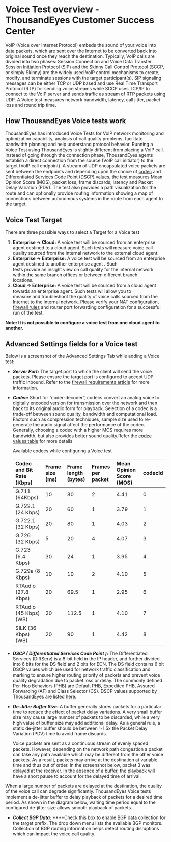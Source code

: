 # Voice Test overview - ThousandEyes Customer Success Center

VoIP \(Voice over Internet Protocol\) embeds the sound of your voice into data packets, which are sent over the Internet to be converted back into original sound once they reach the destination. Typically, VoIP calls are divided into two phases: Session Connection and Voice Data Transfer. Session Initiation Protocol \(SIP\)  and the Skinny Call Control Protocol \(SCCP, or simply Skinny\) are the widely used VoIP control mechanisms to create, modify, and terminate sessions with the target participant\(s\). SIP signaling messages can be either TCP or UDP based and use Real Time Transport Protocol \(RTP\) for sending voice streams while SCCP uses TCP/IP to connect to the VoIP server and sends traffic as stream of RTP packets using UDP. A Voice test measures network bandwidth, latency, call jitter, packet loss and round trip time.

## How ThousandEyes Voice tests work

ThousandEyes has introduced Voice Tests for VoIP network monitoring and optimization capability, analysis of call quality problems, facilitate bandwidth planning and help understand protocol behavior. Running a Voice Test using ThousandEyes is slightly different from placing a VoIP call. Instead of going through the connection phase, ThousandEyes agents establish a direct connection from the source \(VoIP call initiator\) to the target \(VoIP call endpoint\). A stream of UDP encapsulated voice packets are sent between the endpoints  and depending upon the choice of [codec]() and [Differentiated Services Code Point \(DSCP\) values](), the test measures Mean Opinion Score \(MOS\), packet loss, frame discards, latency and Packet Delay Variation \(PDV\). The test also provides a path visualization for the route and can optionally provide routing information showing a map of connections between autonomous systems in the route from each agent to the target.

## Voice Test Target

There are three possible ways to select a Target for a Voice test

1. **Enterprise → Cloud:** A voice test will be sourced from an enterprise agent destined to a cloud agent. Such tests will measure voice call  
     quality sourced from the internal network to the external cloud agent.  
2. **Enterprise → Enterprise:** A voice test will be sourced from an enterprise agent destined to another enterprise agent . Such  
      tests provide an insight view on call quality for the internal network within the same branch offices or between different branch  
      locations.  
3. **Cloud → Enterprise:** A voice test will be sourced from a cloud agent towards an enterprise agent. Such tests will allow you to  
     measure and troubleshoot the quality of voice calls sourced from the Internet to the internal network. Please verify your NAT configuration,  
     [firewall rules](https://success.thousandeyes.com/PublicArticlePage?articleIdParam=kA044000000CnBtCAK_Firewall-configuration-for-Enterprise-Agents) and router port forwarding configuration for a successful run of the test.  
 

**Note: It is not possible to configure a voice test from one cloud agent to another.**

## Advanced Settings fields for a Voice test

Below is a screenshot of the Advanced Settings Tab while adding a Voice test:

* _**Server Port:**_ The target port to which the client will send the voice packets. Please ensure the target port is configured to accept UDP traffic inbound. Refer to the [firewall requirements article](https://success.thousandeyes.com/PublicArticlePage?articleIdParam=kA044000000CnBtCAK_Firewall-configuration-for-Enterprise-Agents) for more information.
* _**Codec:**_ Short for “coder-decoder”, codecs convert an analog voice to digitally encoded version for transmission over the network and then back to its original audio form for playback. Selection of a codec is a trade-off between sound quality, bandwidth and computational load. Factors such as compression techniques, sample size used to re-generate the audio signal affect the performance of the codec. Generally, choosing a codec with a higher MOS requires more bandwidth, but also provides better sound quality.Refer the [codec values table]() for more details

   Available codecs while configuring a Voice test

  | Codec and Bit Rate \(Kbps\) | Frame size \(ms\) | Frame length \(bytes\) | Frames per packet | Mean Opinion Score   \(MOS\) | codecId |
  | :--- | :--- | :--- | :--- | :--- | :--- |
  | G.711 \(64Kbps\) | 10 | 80 | 2 | 4.41 | 0 |
  | G.722.1 \(24 Kbps\) | 20 | 60 | 1 | 3.79 | 1 |
  | G.722.1 \(32 Kbps\) | 20 | 80 | 1 | 4.03 | 2 |
  | G.726 \(32 Kbps\) | 5 | 20 | 4 | 4.07 | 3 |
  | G.723 \(6.4 Kbps\) | 30 | 24 | 1 | 3.95 | 4 |
  | G.729a \(8 Kbps\) | 10 | 10 | 2 | 4.10 | 5 |
  | RTAudio \(27.8 Kbps\) | 20 | 69.5 |    1 | 2.95 | 6 |
  | RTAudio \(45 Kbps\) \(WB\) | 20 | 112.5 |    1 | 4.10 | 7 |
  | SILK \(36 Kbps\) \(WB\) | 20 | 90 |     1 | 4.42 | 8 |

* _**DSCP \( Differentiated Services Code Point \):**_ The Differentiated Services \(DiffServ\) is a 8-bit field in the IP header, and further divided into 6 bits for the DS field and 2 bits for ECN. The DS field contains 6 bit DSCP values which are used for network traffic classification and marking to ensure higher routing priority of packets and prevent voice quality degradation due to packet loss or delay. The commonly defined Per-Hop Behaviors \(PHB\) are Default PHB, Expedited PHB, Assured Forwarding \(AF\) and Class Selector \(CS\). DSCP values supported by ThousandEyes are listed [here](https://success.thousandeyes.com/ViewArticle?articleIdParam=kA0E0000000Cmn1KAC).
* _**De-Jitter Buffer Size:**_ A buffer generally stores packets for a particular time to reduce the effect of packet delay variations. A very small buffer size may cause large number of packets to be discarded, while a very high value of buffer size may add additional delay. As a general rule, a static de-jitter buffer should be between 1-1.5x the Packet Delay Variation \(PDV\) time to avoid frame discards.

   Voice packets are sent as a continuous stream of evenly spaced packets. However, depending on the network path congestion a packet can take any path available which may be different from the other voice packets. As a result, packets may arrive at the destination at variable time and thus out of order. In the screenshot below, packet 3 was delayed at the receiver. In the absence of a buffer, the playback will have a short pause to account for the delayed time of arrival.

When a large number of packets are delayed at the destination, the quality of the voice call can degrade significantly. ThousandEyes Voice tests implement a de-jitter buffer to delay playback of packets for a desired time period. As shown in the diagram below, waiting time period equal to the configured de-jitter size allows smooth playback of packets.

* _**Collect BGP Data:**_ ****Check this box to enable BGP data collection for the target prefix. The drop down menu lists the available BGP monitors. Collection of BGP routing information helps detect routing disruptions which can impact the voice call quality.

